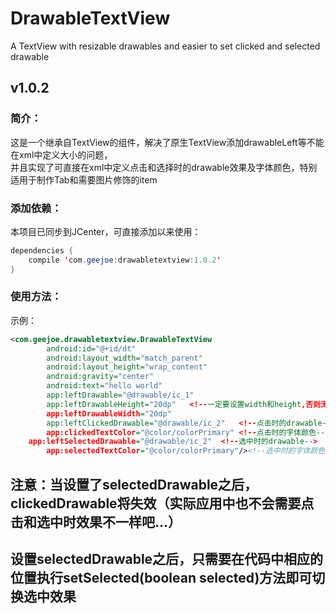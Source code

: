 # DrawableTextView
A TextView with resizable drawables and easier to set clicked and selected drawable

## v1.0.2<br>

### 简介：

这是一个继承自TextView的组件，解决了原生TextView添加drawableLeft等不能在xml中定义大小的问题，<br>
并且实现了可直接在xml中定义点击和选择时的drawable效果及字体颜色，特别适用于制作Tab和需要图片修饰的item<br>

### 添加依赖：

本项目已同步到JCenter，可直接添加以来使用：

```Java
dependencies {
    compile 'com.geejoe:drawabletextview:1.0.2'
}
```

### 使用方法：

示例：
```xml
<com.geejoe.drawabletextview.DrawableTextView
        android:id="@+id/dt"
        android:layout_width="match_parent"
        android:layout_height="wrap_content"
        android:gravity="center"
        android:text="hello world"
        app:leftDrawable="@drawable/ic_1"
        app:leftDrawableHeight="20dp"   <!--一定要设置width和height,否则无效-->
        app:leftDrawableWidth="20dp"
        app:leftClickedDrawable="@drawable/ic_2"   <!--点击时的drawable-->
        app:clickedTextColor="@color/colorPrimary" <!--点击时的字体颜色-->
	app:leftSelectedDrawable="@drawable/ic_2"  <!--选中时的drawable-->
        app:selectedTextColor="@color/colorPrimary"/><!--选中时的字体颜色-->  
```

## 注意：当设置了selectedDrawable之后，clickedDrawable将失效（实际应用中也不会需要点击和选中时效果不一样吧...）<br>
## 设置selectedDrawable之后，只需要在代码中相应的位置执行setSelected(boolean selected)方法即可切换选中效果
